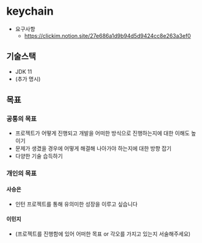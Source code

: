 # keychain
* 요구사항
    * https://clickim.notion.site/27e686a1d9b94d5d9424cc8e263a3ef0

## 기술스택
* JDK 11
* (추가 명시)


## 목표
### 공통의 목표
* 프로젝트가 어떻게 진행되고 개발을 어떠한 방식으로 진행하는지에 대한 이해도 높이기
* 문제가 생겼을 경우에 어떻게 해결해 나아가야 하는지에 대한 방향 잡기
* 다양한 기술 습득하기

### 개인의 목표
#### 사승은
* 인턴 프로젝트를 통해 유의미한 성장을 이루고 싶습니다

#### 이민지
* (프로젝트를 진행함에 있어 어떠한 목표 or 각오를 가지고 있는지 서술해주세요)
